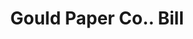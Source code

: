 ---
doi: 10.7916/D88S620J
date_other: '1900'
date_other_textual: 1900-1909
form: printed ephemera
genre:
- Invoices
name:
- Gould Paper Co.
object_in_context_url: https://biggert.cul.columbia.edu/items/view/ave_biggert_00929
subject_hierarchical_geographic:
- Lyons Falls, New York, United States
subject_name:
- Gould Paper Co.
title: Gould Paper Co.. Bill
sort_title: Gould Paper Co.. Bill
call_number: ave_biggert_00929
coordinates:
- 43.61694444444444,-75.36166666666666
pid: ave_biggert_00929
identifiers: ave_biggert_00929
thumbnail: https://derivativo-3.library.columbia.edu/iiif/2/ldpd:345742/full/!256,256/0/native.jpg
permalink: /biggert/ave_biggert_00929/
layout: iiif-image-page
---